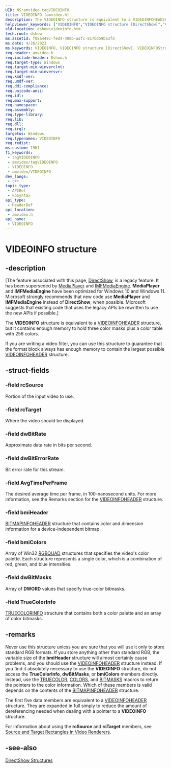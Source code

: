 ```yaml
---
UID: NS:amvideo.tagVIDEOINFO
title: VIDEOINFO (amvideo.h)
description: The VIDEOINFO structure is equivalent to a VIDEOINFOHEADER structure, but it contains enough memory to hold three color masks plus a color table with 256 colors.If you are writing a video filter, you can use this structure to guarantee that the format block always has enough memory to contain the largest possible VIDEOINFOHEADER structure.
helpviewer_keywords: ["VIDEOINFO","VIDEOINFO structure [DirectShow]","VIDEOINFOStructure","amvideo/VIDEOINFO","dshow.videoinfo"]
old-location: dshow\videoinfo.htm
tech.root: dshow
ms.assetid: f08a449c-fed4-400b-a2fc-817bd59ba3fd
ms.date: 4/26/2023
ms.keywords: VIDEOINFO, VIDEOINFO structure [DirectShow], VIDEOINFOStructure, amvideo/VIDEOINFO, dshow.videoinfo
req.header: amvideo.h
req.include-header: Dshow.h
req.target-type: Windows
req.target-min-winverclnt: 
req.target-min-winversvr: 
req.kmdf-ver: 
req.umdf-ver: 
req.ddi-compliance: 
req.unicode-ansi: 
req.idl: 
req.max-support: 
req.namespace: 
req.assembly: 
req.type-library: 
req.lib: 
req.dll: 
req.irql: 
targetos: Windows
req.typenames: VIDEOINFO
req.redist: 
ms.custom: 19H1
f1_keywords:
 - tagVIDEOINFO
 - amvideo/tagVIDEOINFO
 - VIDEOINFO
 - amvideo/VIDEOINFO
dev_langs:
 - c++
topic_type:
 - APIRef
 - kbSyntax
api_type:
 - HeaderDef
api_location:
 - amvideo.h
api_name:
 - VIDEOINFO
---
```


# VIDEOINFO structure


## -description

\[The feature associated with this page, [DirectShow](/windows/win32/directshow/directshow), is a legacy feature. It has been superseded by [MediaPlayer](/uwp/api/Windows.Media.Playback.MediaPlayer) and [IMFMediaEngine](/windows/win32/api/mfmediaengine/nn-mfmediaengine-imfmediaengine). **MediaPlayer** and **IMFMediaEngine** have been optimized for Windows 10 and Windows 11. Microsoft strongly recommends that new code use **MediaPlayer** and **IMFMediaEngine** instead of **DirectShow**, when possible. Microsoft suggests that existing code that uses the legacy APIs be rewritten to use the new APIs if possible.\]

The <b>VIDEOINFO</b> structure is equivalent to a <a href="/previous-versions/windows/desktop/api/amvideo/ns-amvideo-videoinfoheader">VIDEOINFOHEADER</a> structure, but it contains enough memory to hold three color masks plus a color table with 256 colors.

If you are writing a video filter, you can use this structure to guarantee that the format block always has enough memory to contain the largest possible <a href="/previous-versions/windows/desktop/api/amvideo/ns-amvideo-videoinfoheader">VIDEOINFOHEADER</a> structure.

## -struct-fields

### -field rcSource

Portion of the input video to use.

### -field rcTarget

Where the video should be displayed.

### -field dwBitRate

Approximate data rate in bits per second.

### -field dwBitErrorRate

Bit error rate for this stream.

### -field AvgTimePerFrame

The desired average time per frame, in 100-nanosecond units. For more information, see the Remarks section for the <a href="/previous-versions/windows/desktop/api/amvideo/ns-amvideo-videoinfoheader">VIDEOINFOHEADER</a> structure.

### -field bmiHeader

<a href="/windows/desktop/api/wingdi/ns-wingdi-bitmapinfoheader">BITMAPINFOHEADER</a> structure that contains color and dimension information for a device-independent bitmap.

### -field bmiColors

Array of Win32 <a href="/windows/desktop/api/wingdi/ns-wingdi-rgbquad">RGBQUAD</a> structures that specifies the video's color palette. Each structure represents a single color, which is a combination of red, green, and blue intensities.

### -field dwBitMasks

Array of <b>DWORD</b> values that specify true-color bitmasks.

### -field TrueColorInfo

<a href="/previous-versions/windows/desktop/api/amvideo/ns-amvideo-truecolorinfo">TRUECOLORINFO</a> structure that contains both a color palette and an array of color bitmasks.

## -remarks

Never use this structure unless you are sure that you will use it only to store standard RGB formats. If you store anything other than standard RGB, the variable size of the <b>bmiHeader</b> structure will almost certainly cause problems, and you should use the <a href="/previous-versions/windows/desktop/api/amvideo/ns-amvideo-videoinfoheader">VIDEOINFOHEADER</a> structure instead. If you find it absolutely necessary to use the <b>VIDEOINFO</b> structure, do not access the <b>TrueColorInfo</b>, <b>dwBitMasks</b>, or <b>bmiColors</b> members directly. Instead, use the <a href="/previous-versions/windows/desktop/legacy/dd407230(v=vs.85)">TRUECOLOR</a>, <a href="/windows/desktop/api/amvideo/nf-amvideo-colors">COLORS</a>, and <a href="/windows/desktop/api/amvideo/nf-amvideo-bitmasks">BITMASKS</a> macros to return the pointers to the color information. Which of these members is valid depends on the contents of the <a href="/windows/desktop/api/wingdi/ns-wingdi-bitmapinfoheader">BITMAPINFOHEADER</a> structure.

The first five data members are equivalent to a <a href="/previous-versions/windows/desktop/api/amvideo/ns-amvideo-videoinfoheader">VIDEOINFOHEADER</a> structure. They are expanded in full simply to reduce the amount of dereferencing needed when dealing with a pointer to a <b>VIDEOINFO</b> structure.

For information about using the <b>rcSource</b> and <b>rcTarget</b> members, see <a href="/windows/desktop/DirectShow/source-and-target-rectangles-in-video-renderers">Source and Target Rectangles in Video Renderers</a>.

## -see-also

<a href="/windows/desktop/DirectShow/directshow-structures">DirectShow Structures</a>